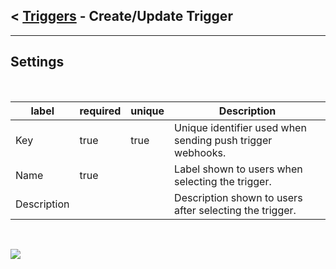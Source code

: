 ## < [Triggers](Triggers.md) -  Create/Update Trigger
---
## Settings


<br />
          

| label       | required | unique | Description                                                |
| ----------- | -------- | ------ | ---------------------------------------------------------- |
| Key         | true     | true   | Unique identifier used when sending push trigger webhooks. |
| Name        | true     |        | Label shown to users when selecting the trigger.           |
| Description |          |        | Description shown to users after selecting the trigger.    |

<br />
          


<p>
  <img src="https://user-images.githubusercontent.com/37576329/170775808-0b3cdde9-4b36-4b6a-85af-866866ac0b41.png">
</p>


